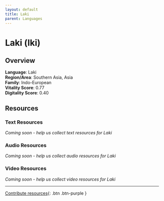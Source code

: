 ```yaml
---
layout: default
title: Laki
parent: Languages
---
```


# Laki (lki)

## Overview

**Language**: Laki  
**Region/Area**: Southern Asia, Asia  
**Family**: Indo-European  
**Vitality Score**: 0.77  
**Digitality Score**: 0.40  

## Resources

### Text Resources
*Coming soon - help us collect text resources for Laki*

### Audio Resources
*Coming soon - help us collect audio resources for Laki*

### Video Resources
*Coming soon - help us collect video resources for Laki*

---

[Contribute resources](https://fairtrain.github.io/){: .btn .btn-purple }
